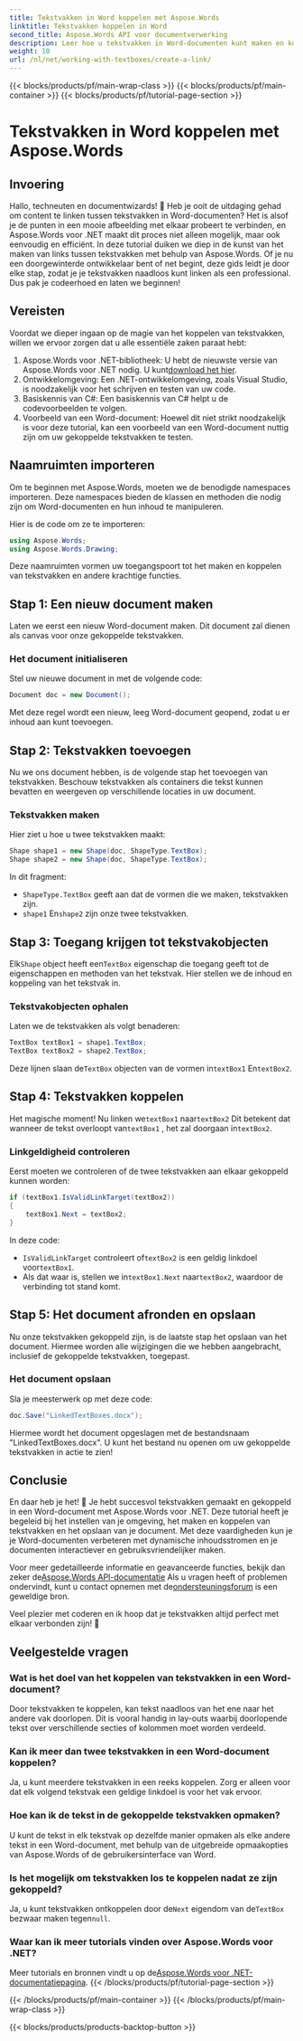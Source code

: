 ```yaml
---
title: Tekstvakken in Word koppelen met Aspose.Words
linktitle: Tekstvakken koppelen in Word
second_title: Aspose.Words API voor documentverwerking
description: Leer hoe u tekstvakken in Word-documenten kunt maken en koppelen met Aspose.Words voor .NET. Volg onze uitgebreide gids voor naadloze documentaanpassing!
weight: 10
url: /nl/net/working-with-textboxes/create-a-link/
---
```


{{< blocks/products/pf/main-wrap-class >}}
{{< blocks/products/pf/main-container >}}
{{< blocks/products/pf/tutorial-page-section >}}

# Tekstvakken in Word koppelen met Aspose.Words

## Invoering

Hallo, techneuten en documentwizards! 🌟 Heb je ooit de uitdaging gehad om content te linken tussen tekstvakken in Word-documenten? Het is alsof je de punten in een mooie afbeelding met elkaar probeert te verbinden, en Aspose.Words voor .NET maakt dit proces niet alleen mogelijk, maar ook eenvoudig en efficiënt. In deze tutorial duiken we diep in de kunst van het maken van links tussen tekstvakken met behulp van Aspose.Words. Of je nu een doorgewinterde ontwikkelaar bent of net begint, deze gids leidt je door elke stap, zodat je je tekstvakken naadloos kunt linken als een professional. Dus pak je codeerhoed en laten we beginnen!

## Vereisten

Voordat we dieper ingaan op de magie van het koppelen van tekstvakken, willen we ervoor zorgen dat u alle essentiële zaken paraat hebt:

1. Aspose.Words voor .NET-bibliotheek: U hebt de nieuwste versie van Aspose.Words voor .NET nodig. U kunt[download het hier](https://releases.aspose.com/words/net/).
2. Ontwikkelomgeving: Een .NET-ontwikkelomgeving, zoals Visual Studio, is noodzakelijk voor het schrijven en testen van uw code.
3. Basiskennis van C#: Een basiskennis van C# helpt u de codevoorbeelden te volgen.
4. Voorbeeld van een Word-document: Hoewel dit niet strikt noodzakelijk is voor deze tutorial, kan een voorbeeld van een Word-document nuttig zijn om uw gekoppelde tekstvakken te testen.

## Naamruimten importeren

Om te beginnen met Aspose.Words, moeten we de benodigde namespaces importeren. Deze namespaces bieden de klassen en methoden die nodig zijn om Word-documenten en hun inhoud te manipuleren.

Hier is de code om ze te importeren:

```csharp
using Aspose.Words;
using Aspose.Words.Drawing;
```

Deze naamruimten vormen uw toegangspoort tot het maken en koppelen van tekstvakken en andere krachtige functies.

## Stap 1: Een nieuw document maken

Laten we eerst een nieuw Word-document maken. Dit document zal dienen als canvas voor onze gekoppelde tekstvakken.

### Het document initialiseren

Stel uw nieuwe document in met de volgende code:

```csharp
Document doc = new Document();
```

Met deze regel wordt een nieuw, leeg Word-document geopend, zodat u er inhoud aan kunt toevoegen.

## Stap 2: Tekstvakken toevoegen

Nu we ons document hebben, is de volgende stap het toevoegen van tekstvakken. Beschouw tekstvakken als containers die tekst kunnen bevatten en weergeven op verschillende locaties in uw document.

### Tekstvakken maken

Hier ziet u hoe u twee tekstvakken maakt:

```csharp
Shape shape1 = new Shape(doc, ShapeType.TextBox);
Shape shape2 = new Shape(doc, ShapeType.TextBox);
```

In dit fragment:
- `ShapeType.TextBox` geeft aan dat de vormen die we maken, tekstvakken zijn.
- `shape1` En`shape2` zijn onze twee tekstvakken.

## Stap 3: Toegang krijgen tot tekstvakobjecten

 Elk`Shape` object heeft een`TextBox` eigenschap die toegang geeft tot de eigenschappen en methoden van het tekstvak. Hier stellen we de inhoud en koppeling van het tekstvak in.

### Tekstvakobjecten ophalen

Laten we de tekstvakken als volgt benaderen:

```csharp
TextBox textBox1 = shape1.TextBox;
TextBox textBox2 = shape2.TextBox;
```

 Deze lijnen slaan de`TextBox` objecten van de vormen in`textBox1` En`textBox2`.

## Stap 4: Tekstvakken koppelen

 Het magische moment! Nu linken we`textBox1` naar`textBox2` Dit betekent dat wanneer de tekst overloopt van`textBox1` , het zal doorgaan in`textBox2`.

### Linkgeldigheid controleren

Eerst moeten we controleren of de twee tekstvakken aan elkaar gekoppeld kunnen worden:

```csharp
if (textBox1.IsValidLinkTarget(textBox2))
{
    textBox1.Next = textBox2;
}
```

In deze code:
- `IsValidLinkTarget` controleert of`textBox2` is een geldig linkdoel voor`textBox1`.
-  Als dat waar is, stellen we in`textBox1.Next` naar`textBox2`, waardoor de verbinding tot stand komt.

## Stap 5: Het document afronden en opslaan

Nu onze tekstvakken gekoppeld zijn, is de laatste stap het opslaan van het document. Hiermee worden alle wijzigingen die we hebben aangebracht, inclusief de gekoppelde tekstvakken, toegepast.

### Het document opslaan

Sla je meesterwerk op met deze code:

```csharp
doc.Save("LinkedTextBoxes.docx");
```

Hiermee wordt het document opgeslagen met de bestandsnaam "LinkedTextBoxes.docx". U kunt het bestand nu openen om uw gekoppelde tekstvakken in actie te zien!

## Conclusie

En daar heb je het! 🎉 Je hebt succesvol tekstvakken gemaakt en gekoppeld in een Word-document met Aspose.Words voor .NET. Deze tutorial heeft je begeleid bij het instellen van je omgeving, het maken en koppelen van tekstvakken en het opslaan van je document. Met deze vaardigheden kun je je Word-documenten verbeteren met dynamische inhoudsstromen en je documenten interactiever en gebruiksvriendelijker maken.

 Voor meer gedetailleerde informatie en geavanceerde functies, bekijk dan zeker de[Aspose.Words API-documentatie](https://reference.aspose.com/words/net/) Als u vragen heeft of problemen ondervindt, kunt u contact opnemen met de[ondersteuningsforum](https://forum.aspose.com/c/words/8) is een geweldige bron.

Veel plezier met coderen en ik hoop dat je tekstvakken altijd perfect met elkaar verbonden zijn! 🚀

## Veelgestelde vragen

### Wat is het doel van het koppelen van tekstvakken in een Word-document?
Door tekstvakken te koppelen, kan tekst naadloos van het ene naar het andere vak doorlopen. Dit is vooral handig in lay-outs waarbij doorlopende tekst over verschillende secties of kolommen moet worden verdeeld.

### Kan ik meer dan twee tekstvakken in een Word-document koppelen?
Ja, u kunt meerdere tekstvakken in een reeks koppelen. Zorg er alleen voor dat elk volgend tekstvak een geldige linkdoel is voor het vak ervoor.

### Hoe kan ik de tekst in de gekoppelde tekstvakken opmaken?
U kunt de tekst in elk tekstvak op dezelfde manier opmaken als elke andere tekst in een Word-document, met behulp van de uitgebreide opmaakopties van Aspose.Words of de gebruikersinterface van Word.

### Is het mogelijk om tekstvakken los te koppelen nadat ze zijn gekoppeld?
 Ja, u kunt tekstvakken ontkoppelen door de`Next` eigendom van de`TextBox` bezwaar maken tegen`null`.

### Waar kan ik meer tutorials vinden over Aspose.Words voor .NET?
 Meer tutorials en bronnen vindt u op de[Aspose.Words voor .NET-documentatiepagina](https://reference.aspose.com/words/net/).
{{< /blocks/products/pf/tutorial-page-section >}}

{{< /blocks/products/pf/main-container >}}
{{< /blocks/products/pf/main-wrap-class >}}

{{< blocks/products/products-backtop-button >}}
